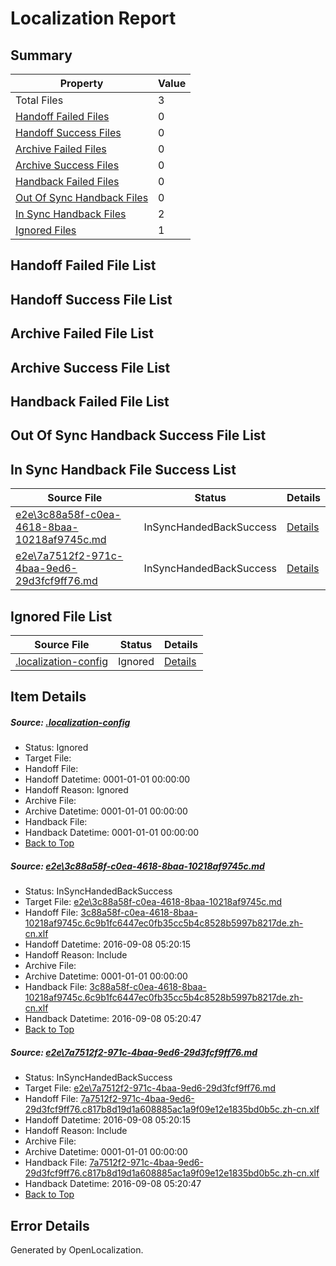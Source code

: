 # <a name='report-top'></a> Localization Report

## Summary
 Property | Value 
 -------- | ----- 
 Total Files | 3
[ Handoff Failed Files ](#handoff-failed-list)| 0
[ Handoff Success Files ](#handoff-success-list)| 0
[ Archive Failed Files ](#archive-failed-list)| 0
[ Archive Success Files ](#archive-success-list)| 0
[ Handback Failed Files ](#handback-failed-list)| 0
[ Out Of Sync Handback Files ](#outofsync-handback-success-list)| 0
[ In Sync Handback Files ](#insync-handback-success-list)| 2
[ Ignored Files ](#ignored-list)| 1

## <a name='handoff-failed-list'></a> Handoff Failed File List

## <a name='handoff-success-list'></a> Handoff Success File List

## <a name='archive-failed-list'></a> Archive Failed File List

## <a name='archive-success-list'></a> Archive Success File List

## <a name='handback-failed-list'></a> Handback Failed File List

## <a name='outofsync-handback-success-list'></a> Out Of Sync Handback Success File List

## <a name='insync-handback-success-list'></a> In Sync Handback File Success List
 Source File | Status | Details 
 ----------- | ------ | ------- 
 [e2e\3c88a58f-c0ea-4618-8baa-10218af9745c.md](https://github.com/OpenLocalizationTestOrg/ol-test0/blob/ad2fa0d2af63346ec30fccc7a8dc5db6cd163cc8/e2e/3c88a58f-c0ea-4618-8baa-10218af9745c.md) | InSyncHandedBackSuccess | [Details](#7d89b063f7591be5bfe369c9ab0212147d16fbd81)
 [e2e\7a7512f2-971c-4baa-9ed6-29d3fcf9ff76.md](https://github.com/OpenLocalizationTestOrg/ol-test0/blob/ad2fa0d2af63346ec30fccc7a8dc5db6cd163cc8/e2e/7a7512f2-971c-4baa-9ed6-29d3fcf9ff76.md) | InSyncHandedBackSuccess | [Details](#66973bc74138b6e1ab892b2234f6cc9154c97db42)

## <a name='ignored-list'></a> Ignored File List
 Source File | Status | Details 
 ----------- | ------ | ------- 
 [.localization-config](https://github.com/OpenLocalizationTestOrg/ol-test0/blob/ad2fa0d2af63346ec30fccc7a8dc5db6cd163cc8/.localization-config) | Ignored | [Details](#3d4f252ac210baf56311d7e97dcc2db10974dbd20)

## Item Details
##### <a name='3d4f252ac210baf56311d7e97dcc2db10974dbd20'></a> Source: [.localization-config](https://github.com/OpenLocalizationTestOrg/ol-test0/blob/ad2fa0d2af63346ec30fccc7a8dc5db6cd163cc8/.localization-config)
* Status: Ignored
* Target File: 
* Handoff File: 
* Handoff Datetime: 0001-01-01 00:00:00
* Handoff Reason: Ignored
* Archive File: 
* Archive Datetime: 0001-01-01 00:00:00
* Handback File: 
* Handback Datetime: 0001-01-01 00:00:00
* [Back to Top](#report-top)

##### <a name='7d89b063f7591be5bfe369c9ab0212147d16fbd81'></a> Source: [e2e\3c88a58f-c0ea-4618-8baa-10218af9745c.md](https://github.com/OpenLocalizationTestOrg/ol-test0/blob/ad2fa0d2af63346ec30fccc7a8dc5db6cd163cc8/e2e/3c88a58f-c0ea-4618-8baa-10218af9745c.md)
* Status: InSyncHandedBackSuccess
* Target File: [e2e\3c88a58f-c0ea-4618-8baa-10218af9745c.md](https://github.com/OpenLocalizationTestOrg/ol-test0-zhcn/blob/21df716c9d33b15652cfa5107abb1c670e476b46/e2e/3c88a58f-c0ea-4618-8baa-10218af9745c.md)
* Handoff File: [3c88a58f-c0ea-4618-8baa-10218af9745c.6c9b1fc6447ec0fb35cc5b4c8528b5997b8217de.zh-cn.xlf](https://github.com/OpenLocalizationTestOrg/ol-test0-handoff/blob/3594446e0fd422bcc29897edf79edfd57568c9fe/ol-handoff/OpenLocalizationTestOrg/ol-test0-zhcn/ci/ht/3c88a58f-c0ea-4618-8baa-10218af9745c.6c9b1fc6447ec0fb35cc5b4c8528b5997b8217de.zh-cn.xlf)
* Handoff Datetime: 2016-09-08 05:20:15
* Handoff Reason: Include
* Archive File: 
* Archive Datetime: 0001-01-01 00:00:00
* Handback File: [3c88a58f-c0ea-4618-8baa-10218af9745c.6c9b1fc6447ec0fb35cc5b4c8528b5997b8217de.zh-cn.xlf](https://github.com/OpenLocalizationTestOrg/ol-test0-handback/blob/361dac35a1bdc4cbd1ac167aa511790b8fc1cc77/ol-handback/OpenLocalizationTestOrg/ol-test0-zhcn/ci/ht/3c88a58f-c0ea-4618-8baa-10218af9745c.6c9b1fc6447ec0fb35cc5b4c8528b5997b8217de.zh-cn.xlf)
* Handback Datetime: 2016-09-08 05:20:47
* [Back to Top](#report-top)

##### <a name='66973bc74138b6e1ab892b2234f6cc9154c97db42'></a> Source: [e2e\7a7512f2-971c-4baa-9ed6-29d3fcf9ff76.md](https://github.com/OpenLocalizationTestOrg/ol-test0/blob/ad2fa0d2af63346ec30fccc7a8dc5db6cd163cc8/e2e/7a7512f2-971c-4baa-9ed6-29d3fcf9ff76.md)
* Status: InSyncHandedBackSuccess
* Target File: [e2e\7a7512f2-971c-4baa-9ed6-29d3fcf9ff76.md](https://github.com/OpenLocalizationTestOrg/ol-test0-zhcn/blob/21df716c9d33b15652cfa5107abb1c670e476b46/e2e/7a7512f2-971c-4baa-9ed6-29d3fcf9ff76.md)
* Handoff File: [7a7512f2-971c-4baa-9ed6-29d3fcf9ff76.c817b8d19d1a608885ac1a9f09e12e1835bd0b5c.zh-cn.xlf](https://github.com/OpenLocalizationTestOrg/ol-test0-handoff/blob/3594446e0fd422bcc29897edf79edfd57568c9fe/ol-handoff/OpenLocalizationTestOrg/ol-test0-zhcn/ci/ht/7a7512f2-971c-4baa-9ed6-29d3fcf9ff76.c817b8d19d1a608885ac1a9f09e12e1835bd0b5c.zh-cn.xlf)
* Handoff Datetime: 2016-09-08 05:20:15
* Handoff Reason: Include
* Archive File: 
* Archive Datetime: 0001-01-01 00:00:00
* Handback File: [7a7512f2-971c-4baa-9ed6-29d3fcf9ff76.c817b8d19d1a608885ac1a9f09e12e1835bd0b5c.zh-cn.xlf](https://github.com/OpenLocalizationTestOrg/ol-test0-handback/blob/361dac35a1bdc4cbd1ac167aa511790b8fc1cc77/ol-handback/OpenLocalizationTestOrg/ol-test0-zhcn/ci/ht/7a7512f2-971c-4baa-9ed6-29d3fcf9ff76.c817b8d19d1a608885ac1a9f09e12e1835bd0b5c.zh-cn.xlf)
* Handback Datetime: 2016-09-08 05:20:47
* [Back to Top](#report-top)


## Error Details

Generated by OpenLocalization.
